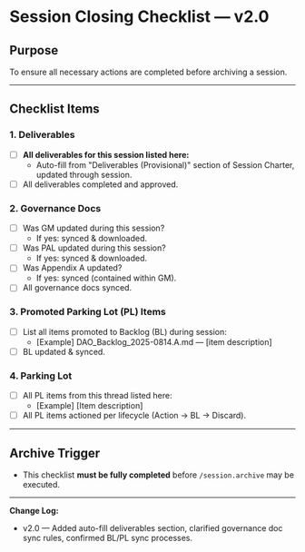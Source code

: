 # Session Closing Checklist — v2.0

## Purpose
To ensure all necessary actions are completed before archiving a session.

---
## Checklist Items

### 1. Deliverables
- [ ] **All deliverables for this session listed here:**
    - Auto-fill from "Deliverables (Provisional)" section of Session Charter, updated through session.
- [ ] All deliverables completed and approved.

### 2. Governance Docs
- [ ] Was GM updated during this session?
    - If yes: synced & downloaded.
- [ ] Was PAL updated during this session?
    - If yes: synced & downloaded.
- [ ] Was Appendix A updated?
    - If yes: synced (contained within GM).
- [ ] All governance docs synced.

### 3. Promoted Parking Lot (PL) Items
- [ ] List all items promoted to Backlog (BL) during session:
    - [Example] DAO_Backlog_2025-0814.A.md — [item description]
- [ ] BL updated & synced.

### 4. Parking Lot
- [ ] All PL items from this thread listed here:
    - [Example] [Item description]
- [ ] All PL items actioned per lifecycle (Action → BL → Discard).

---
## Archive Trigger
- This checklist **must be fully completed** before `/session.archive` may be executed.

---
**Change Log:**
- v2.0 — Added auto-fill deliverables section, clarified governance doc sync rules, confirmed BL/PL sync processes.
